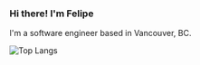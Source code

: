 ### Hi there! I'm Felipe

I'm a software engineer based in Vancouver, BC.

![Top Langs](https://github-readme-stats.vercel.app/api/top-langs/?username=ferueda&layout=compact&theme=nightowl&hide=scss,css,html,batchfile,dockerfile,makefile&langs_count=10)
